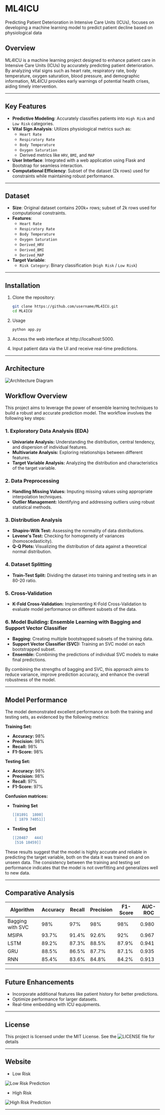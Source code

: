 # ML4ICU
Predicting Patient Deterioration in Intensive Care Units (ICUs), focuses on developing a machine learning model to predict patient decline based on physiological data


## **Overview**
ML4ICU is a machine learning project designed to enhance patient care in Intensive Care Units (ICUs) by accurately predicting patient deterioration.  
By analyzing vital signs such as heart rate, respiratory rate, body temperature, oxygen saturation, blood pressure, and demographic information, ML4ICU provides early warnings of potential health crises, aiding timely intervention.

---

## **Key Features**
- **Predictive Modeling**: Accurately classifies patients into `High Risk` and `Low Risk` categories.
- **Vital Sign Analysis**: Utilizes physiological metrics such as:
  - `Heart Rate`
  - `Respiratory Rate`
  - `Body Temperature`
  - `Oxygen Saturation`
  - Derived metrics like `HRV`, `BMI`, and `MAP`
- **User Interface**: Integrated with a web application using Flask and Bootstrap for seamless interaction.
- **Computational Efficiency**: Subset of the dataset (2k rows) used for constraints while maintaining robust performance.

---

## **Dataset**
- **Size**: Original dataset contains 200k+ rows; subset of 2k rows used for computational constraints.
- **Features**:  
  - `Heart Rate`  
  - `Respiratory Rate`  
  - `Body Temperature`  
  - `Oxygen Saturation`  
  - `Derived_HRV`  
  - `Derived_BMI`  
  - `Derived_MAP`
- **Target Variable**:  
  - `Risk Category`: Binary classification (`High Risk` / `Low Risk`)

---





## **Installation**
1. Clone the repository:
   ```bash
   git clone https://github.com/username/ML4ICU.git
   cd ML4ICU
   ```

2. Usage
   ```python
   python app.py

   ```
3. Access the web interface at http://localhost:5000.
   
4. Input patient data via the UI and receive real-time predictions.

---
   
## **Architecture**

![Architecture Diagram](/ML4ICUArchitecture.jpg "System Architecture")


## Workflow Overview

This project aims to leverage the power of ensemble learning techniques to build a robust and accurate prediction model. The workflow involves the following key steps:

### 1. Exploratory Data Analysis (EDA)
* **Univariate Analysis:** Understanding the distribution, central tendency, and dispersion of individual features.
* **Multivariate Analysis:** Exploring relationships between different features.
* **Target Variable Analysis:** Analyzing the distribution and characteristics of the target variable.

### 2. Data Preprocessing
* **Handling Missing Values:** Imputing missing values using appropriate interpolation techniques.
* **Outlier Management:** Identifying and addressing outliers using robust statistical methods.

### 3. Distribution Analysis
* **Shapiro-Wilk Test:** Assessing the normality of data distributions.
* **Levene's Test:** Checking for homogeneity of variances (homoscedasticity).
* **Q-Q Plots:** Visualizing the distribution of data against a theoretical normal distribution.

### 4. Dataset Splitting
* **Train-Test Split:** Dividing the dataset into training and testing sets in an 80-20 ratio.

### 5. Cross-Validation
* **K-Fold Cross-Validation:** Implementing K-Fold Cross-Validation to evaluate model performance on different subsets of the data.

### 6. Model Building: Ensemble Learning with Bagging and Support Vector Classifier
* **Bagging:** Creating multiple bootstrapped subsets of the training data.
* **Support Vector Classifier (SVC):** Training an SVC model on each bootstrapped subset.
* **Ensemble:** Combining the predictions of individual SVC models to make final predictions.

By combining the strengths of bagging and SVC, this approach aims to reduce variance, improve prediction accuracy, and enhance the overall robustness of the model.

---

## **Model Performance**

The model demonstrated excellent performance on both the training and testing sets, as evidenced by the following metrics:

**Training Set:**
* **Accuracy:** 98%
* **Precision:** 98%
* **Recall:** 98%
* **F1-Score:** 98%

**Testing Set:**
* **Accuracy:** 98%
* **Precision:** 98%
* **Recall:** 97%
* **F1-Score:** 97%

**Confusion matrices:**

* **Training Set**

  ```lua
  [[81891  1800]
   [ 1879 74051]]
  ```
* **Testing Set**
  ```lua
  [[20487   444]
   [516 18459]]
  ```
These results suggest that the model is highly accurate and reliable in predicting the target variable, both on the data it was trained on and on unseen data. The consistency between the training and testing set performance indicates that the model is not overfitting and generalizes well to new data.

---

## **Comparative Analysis**

| Algorithm | Accuracy | Recall | Precision | F1-Score | AUC-ROC |
|---|---|---|---|---|---|
| Bagging with SVC | 98% | 97% | 98% | 98% | 0.980 |
| MSIPA | 93.7% | 91.4% | 92.6% | 92% | 0.967 |
| LSTM | 89.2% | 87.3% | 88.5% | 87.9% | 0.941 |
| GRU | 88.5% | 86.5% | 87.7% | 87.1% | 0.935 |
| RNN | 85.4% | 83.6% | 84.8% | 84.2% | 0.913 |

---

## **Future Enhancements**

* Incorporate additional features like patient history for better predictions.
* Optimize performance for larger datasets.
* Real-time embedding with ICU equipments.

---

## **License**

This project is licensed under the MIT License. See the ![LICENSE](https://github.com/Sanjayponnambalam/ML4ICU/blob/main/LICENSE) file for details

---

## **Website**

* Low Risk

![Low Risk Prediction](https://github.com/Sanjayponnambalam/ML4ICU/blob/main/website/imgs/lowrisk.png)

* High Risk
  
![High Risk Prediction](https://github.com/Sanjayponnambalam/ML4ICU/blob/main/website/imgs/highrisk)

---

